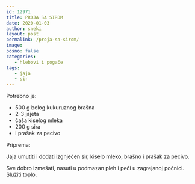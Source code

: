 ```yaml
---
id: 12971
title: PROJA SA SIROM
date: 2020-01-03
author: sneki
layout: post
permalink: /proja-sa-sirom/
image: 
posno: false
categories:
   - hlebovi i pogače
tags:
   - jaja
   - sir
---
```

Potrebno je:

* 500 g belog kukuruznog brašna  
* 2-3 jajeta
* čaša kiselog mleka
* 200 g sira 
* i prašak za pecivo

Priprema:

Jaja umutiti i dodati izgnječen sir, kiselo mleko, brašno i prašak za pecivo. 

Sve dobro izmešati, nasuti u podmazan pleh i peći u zagrejanoj poćnici. Služiti toplo.
  

